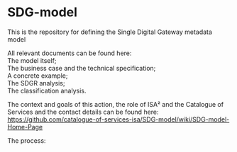 # SDG-model
This is the repository for defining the Single Digital Gateway metadata model  
  
All relevant documents can be found here:  
   The model itself;  
   The business case and the technical specification;  
   A concrete example;  
   The SDGR analysis;  
   The classification analysis.  
     
The context and goals of this action, the role of ISA² and the Catalogue of Services and the contact details can be found here:   https://github.com/catalogue-of-services-isa/SDG-model/wiki/SDG-model-Home-Page

The process:

